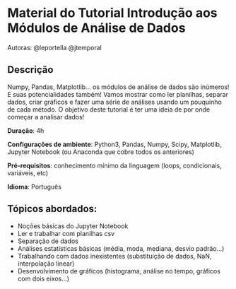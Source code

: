# Material do Tutorial Introdução aos Módulos de Análise de Dados

Autoras: @leportella @jtemporal

## Descrição

Numpy, Pandas, Matplotlib... os módulos de análise de dados são inúmeros! E suas potencialidades também! Vamos mostrar como ler planilhas, separar dados, criar gráficos e fazer uma série de análises usando um pouquinho de cada método. O objetivo deste tutorial é ter uma ideia de por onde começar a analisar dados!

**Duração**: 4h

**Configurações de ambiente**: Python3, Pandas, Numpy, Scipy, Matplotlib, Jupyter Notebook (ou Anaconda que cobre todos os anteriores)

**Pré-requisitos**: conhecimento mínimo da linguagem (loops, condicionais, variáveis, etc)

**Idioma**: Português
 
## Tópicos abordados:

* Noções básicas do Jupyter Notebook
* Ler e trabalhar com planilhas csv
* Separação de dados
* Análises estatísticas básicas (média, moda, mediana, desvio padrão...)
* Trabalhando com dados inexistentes (substituição de dados, NaN, interpolação linear)
* Desenvolvimento de gráficos (histograma, análise no tempo, gráficos com dois eixos...)

